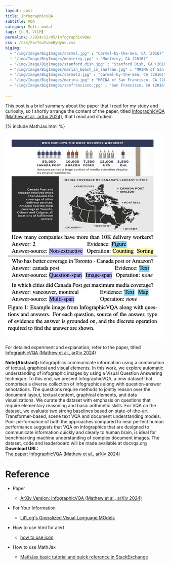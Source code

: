 ```yaml
---
layout: post
title: InfographicVQA
subtitle: VQA
category: Multi-modal
tags: [LLM, VLLM]
permalink: /2024/12/05/InfographicVQA/
css : /css/ForYouTubeByHyun.css
bigimg: 
  - "/img/Image/BigImages/carmel.jpg" : "Carmel-by-the-Sea, CA (2016)"
  - "/img/Image/BigImages/monterey.jpg" : "Monterey, CA (2016)"
  - "/img/Image/BigImages/stanford_dish.jpg" : "Stanford Dish, CA (2016)"
  - "/img/Image/BigImages/marian_beach_in_sanfran.jpg" : "MRINA of San Francisco, CA (2016)"
  - "/img/Image/BigImages/carmel2.jpg" : "Carmel-by-the-Sea, CA (2016)"
  - "/img/Image/BigImages/marina.jpg" : "MRINA of San Francisco, CA (2016)"
  - "/img/Image/BigImages/sanfrancisco.jpg" : "San Francisco, CA (2016)"
  
---
```


This post is a brief summary about the paper that I read for my study and curiosity, so I shortly arrange the content of the paper, titled [InfographicVQA (Mathew et al., arXiv 2024)](https://arxiv.org/abs/2104.12756), that I read and studied. 

{% include MathJax.html %}


![Mathew et al. arXiv 2024](/img/Image/NaturalLanguageProcessing/Papers/multi-modal/2024-12-05-InfographicVQA/InfographicVQA_1.png)


For detailed experiment and explanation, refer to the paper, titled [InfographicVQA (Mathew et al., arXiv 2024)](https://arxiv.org/abs/2104.12756)

<div class="alert alert-info" role="alert"><i class="fa fa-info-circle"></i> <b>Note(Abstract): </b>
Infographics communicate information using a combination of textual, graphical and visual elements. In this work, we explore automatic understanding of infographic images by using a Visual Question Answering technique. To this end, we present InfographicVQA, a new dataset that comprises a diverse collection of infographics along with question-answer annotations. The questions require methods to jointly reason over the document layout, textual content, graphical elements, and data visualizations. We curate the dataset with emphasis on questions that require elementary reasoning and basic arithmetic skills. For VQA on the dataset, we evaluate two strong baselines based on state-of-the-art Transformer-based, scene text VQA and document understanding models. Poor performance of both the approaches compared to near perfect human performance suggests that VQA on infographics that are designed to communicate information quickly and clearly to human brain, is ideal for benchmarking machine understanding of complex document images. The dataset, code and leaderboard will be made available at docvqa.org
</div>

<div class="alert alert-success" role="alert"><i class="fa fa-paperclip fa-lg"></i> <b>Download URL: </b><br>
  <a href="https://arxiv.org/abs/2104.12756">The paper: InfographicVQA (Mathew et al., arXiv 2024)</a></div>

# Reference 

- Paper 
  - [ArXiv Version: InfographicVQA (Mathew et al., arXiv 2024)](https://arxiv.org/abs/2104.12756)
  
- For Your Information
  - [Lil'Log's Gneralized Visual Language MOdels](https://lilianweng.github.io/posts/2022-06-09-vlm/)

- How to use html for alert
  - [how to use icon](http://idratherbewriting.com/documentation-theme-jekyll/mydoc_icons.html)
 
- How to use MathJax 
  - [MathJax basic tutorial and quick reference in StackExchange](https://math.meta.stackexchange.com/questions/5020/mathjax-basic-tutorial-and-quick-reference)

